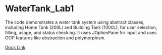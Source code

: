 # WaterTank_Lab1
The code demonstrates a water tank system using abstract classes, including Home Tank (200L) and Building Tank (1000L), for user selection, filling, usage, and status checking. It uses JOptionPane for input and uses OOP features like abstraction and polymorphism.

[Docs Link](https://docs.google.com/document/d/1XHQS4N1Qx_oBzbHq3x7k0wWPUeGyiSGhWRYTM_Vm08U/edit?tab=t.0)
